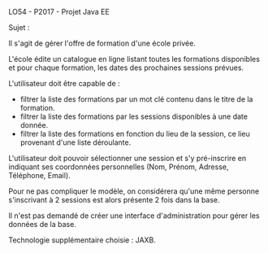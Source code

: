 LO54 - P2017 - Projet Java EE


Sujet :

Il s'agit de gérer l'offre de formation d'une école privée.

L'école édite un catalogue en ligne listant toutes les formations disponibles et pour chaque formation, les dates des prochaines sessions prévues.

L'utilisateur doit être capable de :
- filtrer la liste des formations par un mot clé contenu dans le titre de la formation.
- filtrer la liste des formations par les sessions disponibles à une date donnée.
- filtrer la liste des formations en fonction du lieu de la session, ce lieu provenant d'une liste déroulante.

L'utilisateur doit pouvoir sélectionner une session et s'y pré-inscrire en indiquant ses coordonnées personnelles (Nom, Prénom, Adresse, Téléphone, Email).

Pour ne pas compliquer le modèle, on considérera qu'une même personne s'inscrivant à
2 sessions est alors présente 2 fois dans la base.

Il n'est pas demandé de créer une interface d'administration pour gérer les données de la base.

Technologie supplémentaire choisie : JAXB.

